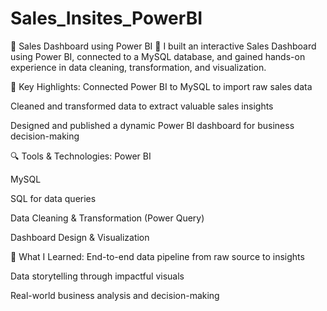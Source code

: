 # Sales_Insites_PowerBI

💼 Sales Dashboard using Power BI
🚀 I built an interactive Sales Dashboard using Power BI, connected to a MySQL database, and gained hands-on experience in data cleaning, transformation, and visualization.

📌 Key Highlights:
Connected Power BI to MySQL to import raw sales data

Cleaned and transformed data to extract valuable sales insights

Designed and published a dynamic Power BI dashboard for business decision-making

🔍 Tools & Technologies:
Power BI

MySQL

SQL for data queries

Data Cleaning & Transformation (Power Query)

Dashboard Design & Visualization

🌟 What I Learned:
End-to-end data pipeline from raw source to insights

Data storytelling through impactful visuals

Real-world business analysis and decision-making
